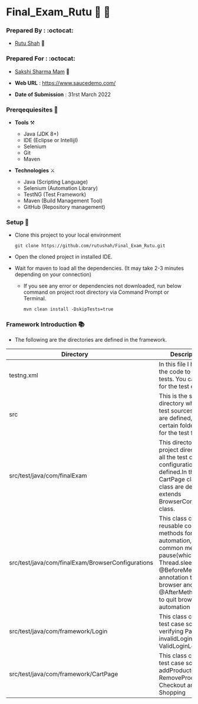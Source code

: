 # Final_Exam_Rutu :robot: :robot:

### Prepared By : :octocat:
- [Rutu Shah](#) :girl:

### Prepared For : :octocat:
- [Sakshi Sharma Mam](#) :girl:

- **Web URL** : https://www.saucedemo.com/
- **Date of Submission** : 31rst March 2022

### Prerqequiesites :open_book:

- **Tools** :hammer_and_pick:
    - Java (JDK 8+)
    - IDE (Eclipse or IntellijI)
    - Selenium
    - Git
    - Maven

  
- **Technologies** :crossed_swords:
    - Java (Scripting Language)
    - Selenium (Automation Library)
    - TestNG (Test Framework)
    - Maven (Build Management Tool)
    - GitHub (Repository management)

### Setup :notebook_with_decorative_cover:

- Clone this project to your local environment

    `git clone https://github.com/rutushah/Final_Exam_Rutu.git`

- Open the cloned project in installed IDE.
- Wait for maven to load all the dependencies. (It may take 2-3 minutes depending on your connection)
    - If you see any error or dependencies not downloaded, run below command on project root directory via Command Prompt or Terminal.

      `mvn clean install -DskipTests=true`
### Framework Introduction :books:
- The following are the directories are defined in the framework.


| Directory        |Description           | 
| ------------- |---------------|
| testng.xml | In this file I have added the code to execute the tests. You can run this file for the test execution.      | 
| src | This is the source directory where all the test sources and classes are defined, src has a certain folder hierarchy for the test framework.|
|src/test/java/com/finalExam| This directory is test project directory where all the test cases and it's configurations are defined.In this directory CartPage class and Login class are defined which extends BrowserConfiguration class.|
|src/test/java/com/finalExam/BrowserConfigurations| This class contains all the reusable common methods for the web automation, it contains common methods like pause(which is Thread.sleep(1000)), @BeforeMethod annotation to launch browser and @AfterMethod annotation to quit browser in automation|
|src/test/java/com/framework/Login| This class contains the test case scripts for verifying PageTitle, invalidLogin and ValidLoginLogout.|
|src/test/java/com/framework/CartPage|This class contains the test case scripts for addProductoCarts, RemoveProductFromCart, Checkout and Continue Shopping|


